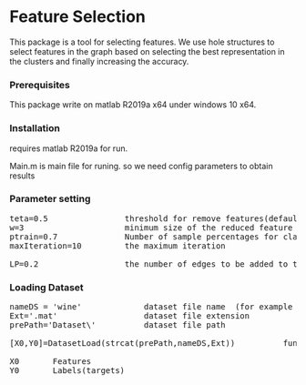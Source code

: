 # Feature Selection
This package is a tool for selecting features. We use hole structures to select features in the graph based on selecting the best representation in the clusters and finally increasing the accuracy.

### Prerequisites
This package write on matlab R2019a x64 under windows 10 x64. 

### Installation
requires matlab R2019a for run.

Main.m is main file for runing. so we need config parameters to obtain results

### Parameter setting
<pre>
teta=0.5                threshold for remove features(default value is 0.5)
w=3                     minimum size of the reduced feature set in each cluster 
ptrain=0.7              Number of sample percentages for classification training(default value is 0.7) 
maxIteration=10         the maximum iteration <br />
LP=0.2                  the number of edges to be added to the graph(percentage) (default value is 0.2) 
</pre>
### Loading Dataset
<pre>
nameDS = 'wine'             dataset file name  (for example dataset: 'wine')
Ext='.mat'                  dataset file extension
prePath='Dataset\'          dataset file path

[X0,Y0]=DatasetLoad(strcat(prePath,nameDS,Ext))          function for loading dataset file

X0       Features 
Y0       Labels(targets)
</pre>
